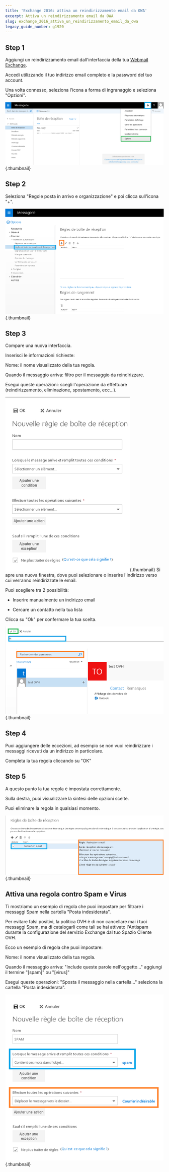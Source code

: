 ```yaml
---
title: 'Exchange 2016: attiva un reindirizzamento email da OWA'
excerpt: Attiva un reindirizzamento email da OWA
slug: exchange_2016_attiva_un_reindirizzamento_email_da_owa
legacy_guide_number: g1920
---
```



## Step 1
Aggiungi un reindirizzamento email dall'interfaccia della tua [Webmail Exchange](https://ex.mail.ovh.net/owa/).

Accedi utilizzando il tuo indirizzo email completo e la password del tuo account.

Una volta connesso, seleziona l'icona a forma di ingranaggio e seleziona "Opzioni".

![](images/img_2936.jpg){.thumbnail}


## Step 2
Seleziona "Regole posta in arrivo e organizzazione" e poi clicca sull'icona "+".

![](images/img_2939.jpg){.thumbnail}


## Step 3
Compare una nuova interfaccia.

Inserisci le informazioni richieste:

Nome: il nome visualizzato della tua regola.

Quando il messaggio arriva: filtro per il messaggio da reindirizzare.

Esegui queste operazioni: scegli l'operazione da effettuare (reindirizzamento, eliminazione, spostamento, ecc...).

![](images/img_2940.jpg){.thumbnail}
Si apre una nuova finestra, dove puoi selezionare o inserire l'indirizzo verso cui verranno reindirizzate le email.

Puoi scegliere tra 2 possibilità:


- Inserire manualmente un indirizzo email

- Cercare un contatto nella tua lista


Clicca su "Ok" per confermare la tua scelta.

![](images/img_2942.jpg){.thumbnail}


## Step 4
Puoi aggiungere delle eccezioni, ad esempio se non vuoi reindirizzare i messaggi ricevuti da un indirizzo in particolare.

Completa la tua regola cliccando su "OK"


## Step 5
A questo punto la tua regola è impostata correttamente.

Sulla destra, puoi visualizzare la sintesi delle opzioni scelte.

Puoi eliminare la regola in qualsiasi momento.

![](images/img_2944.jpg){.thumbnail}


## Attiva una regola contro Spam e Virus
Ti mostriamo un esempio di regola che puoi impostare per filtrare i messaggi Spam nella cartella "Posta indesiderata".

Per evitare falsi positivi, la politica OVH è di non cancellare mai i tuoi messaggi Spam, ma di catalogarli come tali se hai attivato l'Antispam durante la configurazione del servizio Exchange dal tuo Spazio Cliente OVH.

Ecco un esempio di regola che puoi impostare:

Nome: il nome visualizzato della tua regola.

Quando il messaggio arriva: "Include queste parole nell'oggetto..." aggiungi il termine "[spam]" ou "[virus]"

Esegui queste operazioni: "Sposta il messaggio nella cartella..." seleziona la cartella "Posta indesiderata".

![](images/img_2945.jpg){.thumbnail}

